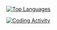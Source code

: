 [![Top Languages](https://github-readme-stats.vercel.app/api/top-langs/?username=jordanhilado&layout=compact&theme=dark&custom_title=Top%205%20Languages)](https://github.com/jordanhilado)

[![Coding Activity](https://github-readme-stats.vercel.app/api/wakatime?username=dc576397-2994-4157-8f75-7743ab47439d&langs_count=5&layout=default&custom_title=Activity%20Since%20Dec.%202021&theme=dark)]([https://github.com/jordanhilado](https://wakatime.com/@dc576397-2994-4157-8f75-7743ab47439d))
